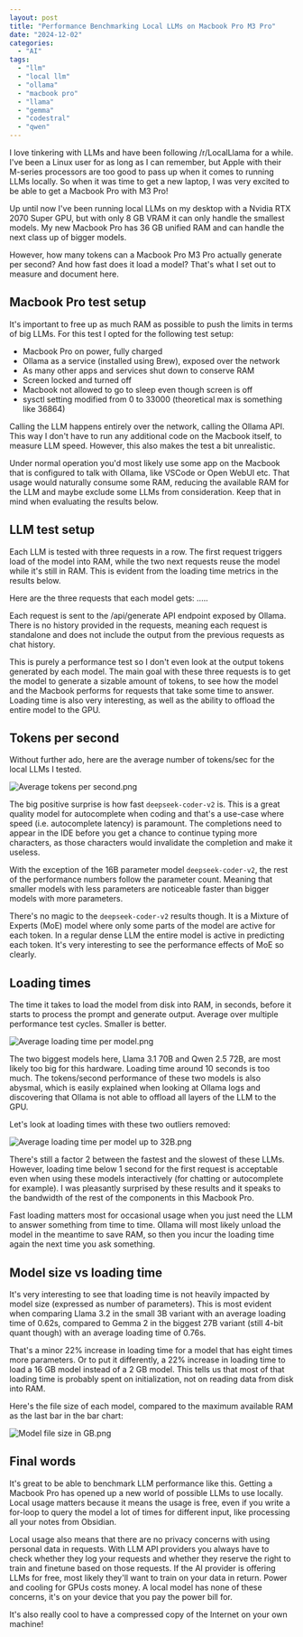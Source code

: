 ```yaml
---
layout: post
title: "Performance Benchmarking Local LLMs on Macbook Pro M3 Pro"
date: "2024-12-02"
categories:
  - "AI"
tags:
  - "llm"
  - "local llm"
  - "ollama"
  - "macbook pro"
  - "llama"
  - "gemma"
  - "codestral"
  - "qwen"
---
```


I love tinkering with LLMs and have been following /r/LocalLlama for a while. I've been a Linux user for as long as I can remember, but Apple with their M-series processors are too good to pass up when it comes to running LLMs locally. So when it was time to get a new laptop, I was very excited to be able to get a Macbook Pro with M3 Pro!

Up until now I've been running local LLMs on my desktop with a Nvidia RTX 2070 Super GPU, but with only 8 GB VRAM it can only handle the smallest models. My new Macbook Pro has 36 GB unified RAM and can handle the next class up of bigger models.

However, how many tokens can a Macbook Pro M3 Pro actually generate per second? And how fast does it load a model? That's what I set out to measure and document here.

## Macbook Pro test setup

It's important to free up as much RAM as possible to push the limits in terms of big LLMs. For this test I opted for the following test setup:
* Macbook Pro on power, fully charged
* Ollama as a service (installed using Brew), exposed over the network
* As many other apps and services shut down to conserve RAM
* Screen locked and turned off
* Macbook not allowed to go to sleep even though screen is off
* sysctl setting modified from 0 to 33000 (theoretical max is something like 36864)

Calling the LLM happens entirely over the network, calling the Ollama API. This way I don't have to run any additional code on the Macbook itself, to measure LLM speed. However, this also makes the test a bit unrealistic.

Under normal operation you'd most likely use some app on the Macbook that is configured to talk with Ollama, like VSCode or Open WebUI etc. That usage would naturally consume some RAM, reducing the available RAM for the LLM and maybe exclude some LLMs from consideration. Keep that in mind when evaluating the results below.

## LLM test setup

Each LLM is tested with three requests in a row. The first request triggers load of the model into RAM, while the two next requests reuse the model while it's still in RAM. This is evident from the loading time metrics in the results below.

Here are the three requests that each model gets:
.....

Each request is sent to the /api/generate API endpoint exposed by Ollama. There is no history provided in the requests, meaning each request is standalone and does not include the output from the previous requests as chat history.

This is purely a performance test so I don't even look at the output tokens generated by each model. The main goal with these three requests is to get the model to generate a sizable amount of tokens, to see how the model and the Macbook performs for requests that take some time to answer. Loading time is also very interesting, as well as the ability to offload the entire model to the GPU.

## Tokens per second

Without further ado, here are the average number of tokens/sec for the local LLMs I tested.

![Average tokens per second.png](/assets/images/2024-12-02-local-llm-avg-tokens-per-second.png)

The big positive surprise is how fast `deepseek-coder-v2` is. This is a great quality model for autocomplete when coding and that's a use-case where speed (i.e. autocomplete latency) is paramount. The completions need to appear in the IDE before you get a chance to continue typing more characters, as those characters would invalidate the completion and make it useless.

With the exception of the 16B parameter model `deepseek-coder-v2`, the rest of the performance numbers follow the parameter count. Meaning that smaller models with less parameters are noticeable faster than bigger models with more parameters.

There's no magic to the `deepseek-coder-v2` results though. It is a Mixture of Experts (MoE) model where only some parts of the model are active for each token. In a regular dense LLM the entire model is active in predicting each token. It's very interesting to see the performance effects of MoE so clearly.

## Loading times

The time it takes to load the model from disk into RAM, in seconds, before it starts to process the prompt and generate output. Average over multiple performance test cycles. Smaller is better.

![Average loading time per model.png](/assets/images/2024-12-02-local-llm-avg-loading-time.png)

The two biggest models here, Llama 3.1 70B and Qwen 2.5 72B, are most likely too big for this hardware. Loading time around 10 seconds is too much. The tokens/second performance of these two models is also abysmal, which is easily explained when looking at Ollama logs and discovering that Ollama is not able to offload all layers of the LLM to the GPU.

Let's look at loading times with these two outliers removed:

![Average loading time per model up to 32B.png](/assets/images/2024-12-02-local-llm-avg-loading-time-up-to-32b.png)

There's still a factor 2 between the fastest and the slowest of these LLMs. However, loading time below 1 second for the first request is acceptable even when using these models interactively (for chatting or autocomplete for example). I was pleasantly surprised by these results and it speaks to the bandwidth of the rest of the components in this Macbook Pro.

Fast loading matters most for occasional usage when you just need the LLM to answer something from time to time. Ollama will most likely unload the model in the meantime to save RAM, so then you incur the loading time again the next time you ask something.

## Model size vs loading time

It's very interesting to see that loading time is not heavily impacted by model size (expressed as number of parameters). This is most evident when comparing Llama 3.2 in the small 3B variant with an average loading time of 0.62s, compared to Gemma 2 in the biggest 27B variant (still 4-bit quant though) with an average loading time of 0.76s.

That's a minor 22% increase in loading time for a model that has eight times more parameters. Or to put it differently, a 22% increase in loading time to load a 16 GB model instead of a 2 GB model. This tells us that most of that loading time is probably spent on initialization, not on reading data from disk into RAM.

Here's the file size of each model, compared to the maximum available RAM as the last bar in the bar chart:

![Model file size in GB.png](/assets/images/2024-12-02-local-llm-model-file-size.png)

## Final words

It's great to be able to benchmark LLM performance like this. Getting a Macbook Pro has opened up a new world of possible LLMs to use locally. Local usage matters because it means the usage is free, even if you write a for-loop to query the model a lot of times for different input, like processing all your notes from Obsidian.

Local usage also means that there are no privacy concerns with using personal data in requests. With LLM API providers you always have to check whether they log your requests and whether they reserve the right to train and finetune based on those requests. If the AI provider is offering LLMs for free, most likely they'll want to train on your data in return. Power and cooling for GPUs costs money. A local model has none of these concerns, it's on your device that you pay the power bill for.

It's also really cool to have a compressed copy of the Internet on your own machine!

